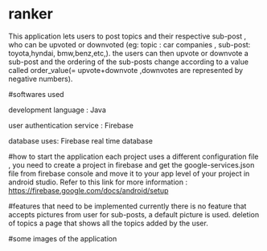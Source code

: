 # ranker

This application lets users to post topics and their respective sub-post , who can be upvoted or downvoted (eg: topic : car companies , sub-post: toyota,hyndai, bmw,benz,etc,). the users can then upvote or downvote a sub-post and the ordering of the sub-posts change according to a value called order_value(= upvote+downvote ,downvotes are represented by negative numbers).

#softwares used

development language : Java

user authentication service : Firebase 

database uses: Firebase real time database

#how to start the application 
each project uses a different configuration file , you need to create a project in firebase  and get the google-services.json file from firebase console and move it to your app level of your project in android studio.
Refer to this link for more information : https://firebase.google.com/docs/android/setup

#features that need to be implemented
currently there is no feature that accepts pictures from user for sub-posts, a default picture is used.
deletion of topics 
a page that shows all the topics added by the user.

#some images of the application

